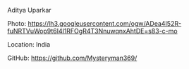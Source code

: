 Aditya Uparkar

Photo: https://lh3.googleusercontent.com/ogw/ADea4I52R-fuNRTVuWop9t6I4l1RFOgR4T3NnuwqnxAhtDE=s83-c-mo

Location: India

GitHub: https://github.com/Mysteryman369/

